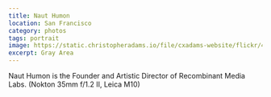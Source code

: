 ```yaml
---
title: Naut Humon
location: San Francisco
category: photos
tags: portrait
image: https://static.christopheradams.io/file/cxadams-website/flickr/43824763384_2de34e9632_k.jpg
excerpt: Gray Area
---
```


Naut Humon is the Founder and Artistic Director of Recombinant Media Labs.
(Nokton 35mm f/1.2 II, Leica M10)
